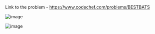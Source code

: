 Link to the problem - https://www.codechef.com/problems/BESTBATS



![image](https://github.com/Haleshot/Competitive-Programming/assets/57552973/3ef996d3-4735-4d8d-b53a-fd1900fe9a30)



![image](https://github.com/Haleshot/Competitive-Programming/assets/57552973/203324ef-fc5c-40b2-bb29-e9ab36894f97)
